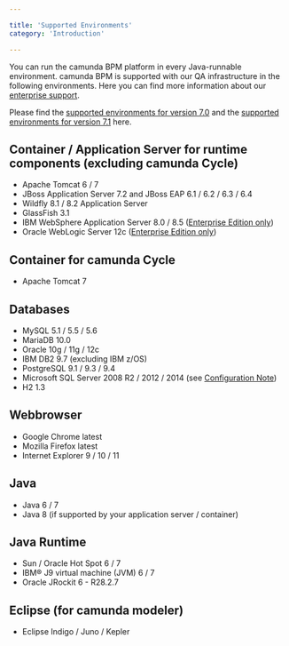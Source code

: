 ```yaml
---

title: 'Supported Environments'
category: 'Introduction'

---
```



You can run the camunda BPM platform in every Java-runnable environment. camunda BPM is supported with our QA infrastructure in the following environments. Here you can find more information about our <a href="http://camunda.com/bpm/enterprise/">enterprise support</a>.

Please find the  <a href="http://docs.camunda.org/7.0/guides/user-guide/#introduction-supported-environments">supported environments for version 7.0</a> and the <a href="http://docs.camunda.org/7.1/guides/user-guide/#introduction-supported-environments">supported environments for version 7.1</a>  here.


## Container / Application Server for runtime components (excluding camunda Cycle)

*   Apache Tomcat 6 / 7
*   JBoss Application Server 7.2 and JBoss EAP 6.1 / 6.2 / 6.3 / 6.4
*   Wildfly 8.1 / 8.2 Application Server
*   GlassFish 3.1
*   IBM WebSphere Application Server 8.0 / 8.5 (<a href="http://camunda.com/bpm/enterprise/">Enterprise Edition only</a>)
*	Oracle WebLogic Server 12c (<a href="http://camunda.com/bpm/enterprise/">Enterprise Edition only</a>)


## Container for camunda Cycle

*   Apache Tomcat 7


## Databases
    
*   MySQL 5.1 / 5.5 / 5.6
*   MariaDB 10.0
*   Oracle 10g / 11g / 12c
*   IBM DB2 9.7 (excluding IBM z/OS)
*   PostgreSQL 9.1 / 9.3 / 9.4
*   Microsoft SQL Server 2008 R2 / 2012 / 2014 (see [Configuration Note](ref:#process-engine-database-configuration-custom-configuration-for-microsoft-sql-server))
*   H2 1.3


## Webbrowser

*   Google Chrome latest
*   Mozilla Firefox latest
*   Internet Explorer 9 / 10 / 11

  
## Java 

*   Java 6 / 7
*   Java 8 (if supported by your application server / container)


## Java Runtime

* Sun / Oracle Hot Spot 6 / 7
* IBM® J9 virtual machine (JVM) 6 / 7
* Oracle JRockit 6 - R28.2.7


## Eclipse (for camunda modeler)

*   Eclipse Indigo / Juno / Kepler
